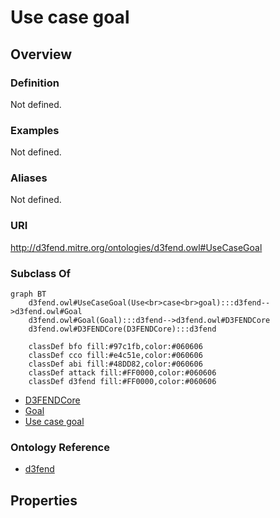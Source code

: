 # Use case goal

## Overview

### Definition
Not defined.

### Examples
Not defined.

### Aliases
Not defined.

### URI
http://d3fend.mitre.org/ontologies/d3fend.owl#UseCaseGoal

### Subclass Of
```mermaid
graph BT
    d3fend.owl#UseCaseGoal(Use<br>case<br>goal):::d3fend-->d3fend.owl#Goal
    d3fend.owl#Goal(Goal):::d3fend-->d3fend.owl#D3FENDCore
    d3fend.owl#D3FENDCore(D3FENDCore):::d3fend
    
    classDef bfo fill:#97c1fb,color:#060606
    classDef cco fill:#e4c51e,color:#060606
    classDef abi fill:#48DD82,color:#060606
    classDef attack fill:#FF0000,color:#060606
    classDef d3fend fill:#FF0000,color:#060606
```

- [D3FENDCore](/docs/ontology/reference/model/D3FENDCore/D3FENDCore.md)
- [Goal](/docs/ontology/reference/model/D3FENDCore/Goal/Goal.md)
- [Use case goal](/docs/ontology/reference/model/D3FENDCore/Goal/Use%20case%20goal/Use%20case%20goal.md)


### Ontology Reference
- [d3fend](http://d3fend.mitre.org/ontologies/d3fend.owl#)

## Properties

